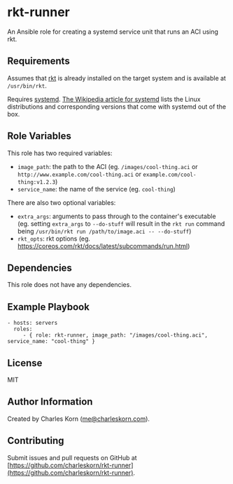 rkt-runner
=========

An Ansible role for creating a systemd service unit that runs an ACI using rkt.

Requirements
------------

Assumes that [rkt](https://github.com/coreos/rkt) is already installed on the target system and is available at `/usr/bin/rkt`.

Requires [systemd](http://freedesktop.org/wiki/Software/systemd/). [The Wikipedia article for systemd](http://en.wikipedia.org/wiki/Systemd) lists the Linux distributions and corresponding versions that come with systemd out of the box.

Role Variables
--------------

This role has two required variables:

* `image_path`: the path to the ACI (eg. `/images/cool-thing.aci` or `http://www.example.com/cool-thing.aci` or `example.com/cool-thing:v1.2.3`)
* `service_name`: the name of the service (eg. `cool-thing`)

There are also two optional variables:

* `extra_args`: arguments to pass through to the container's executable
  (eg. setting `extra_args` to `--do-stuff` will result in the `rkt run` command being `/usr/bin/rkt run /path/to/image.aci -- --do-stuff`)
* `rkt_opts`: rkt options (eg. https://coreos.com/rkt/docs/latest/subcommands/run.html)

Dependencies
------------

This role does not have any dependencies.

Example Playbook
----------------

    - hosts: servers
      roles:
         - { role: rkt-runner, image_path: "/images/cool-thing.aci", service_name: "cool-thing" }

License
-------

MIT

Author Information
------------------

Created by Charles Korn ([me@charleskorn.com](me@charleskorn.com)).


Contributing
------------

Submit issues and pull requests on GitHub at [https://github.com/charleskorn/rkt-runner](https://github.com/charleskorn/rkt-runner).
